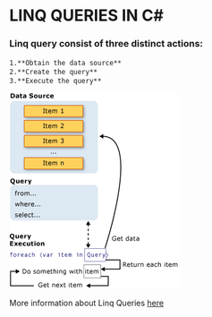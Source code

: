 # LINQ QUERIES IN C#

### Linq query consist of three distinct actions:
	
	1.**Obtain the data source**
	2.**Create the query**
	3.**Execute the query**

![query](linq_query.png)

More information about Linq Queries [here](https://docs.microsoft.com/en-us/dotnet/csharp/programming-guide/concepts/linq/introduction-to-linq-queries)

	
